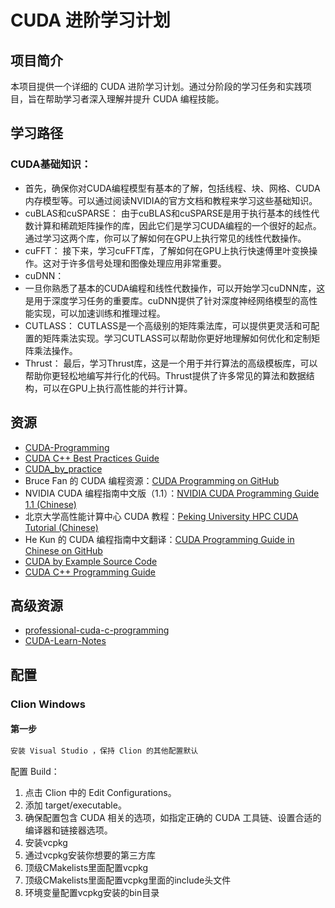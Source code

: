 # CUDA 进阶学习计划

## 项目简介

本项目提供一个详细的 CUDA 进阶学习计划。通过分阶段的学习任务和实践项目，旨在帮助学习者深入理解并提升 CUDA 编程技能。

## 学习路径

### CUDA基础知识：
- 首先，确保你对CUDA编程模型有基本的了解，包括线程、块、网格、CUDA内存模型等。可以通过阅读NVIDIA的官方文档和教程来学习这些基础知识。
- cuBLAS和cuSPARSE：
 由于cuBLAS和cuSPARSE是用于执行基本的线性代数计算和稀疏矩阵操作的库，因此它们是学习CUDA编程的一个很好的起点。通过学习这两个库，你可以了解如何在GPU上执行常见的线性代数操作。
- cuFFT：
接下来，学习cuFFT库，了解如何在GPU上执行快速傅里叶变换操作。这对于许多信号处理和图像处理应用非常重要。
- cuDNN：
- 一旦你熟悉了基本的CUDA编程和线性代数操作，可以开始学习cuDNN库，这是用于深度学习任务的重要库。cuDNN提供了针对深度神经网络模型的高性能实现，可以加速训练和推理过程。
- CUTLASS：
CUTLASS是一个高级别的矩阵乘法库，可以提供更灵活和可配置的矩阵乘法实现。学习CUTLASS可以帮助你更好地理解如何优化和定制矩阵乘法操作。
- Thrust：
最后，学习Thrust库，这是一个用于并行算法的高级模板库，可以帮助你更轻松地编写并行化的代码。Thrust提供了许多常见的算法和数据结构，可以在GPU上执行高性能的并行计算。

## 资源

- [CUDA-Programming](https://github.com/brucefan1983/CUDA-Programming/tree/master)
- [CUDA C++ Best Practices Guide](https://docs.nvidia.com/cuda/cuda-c-best-practices-guide/index.html)
- [CUDA_by_practice](https://github.com/eegkno/CUDA_by_practice)
- Bruce Fan 的 CUDA 编程资源：[CUDA Programming on GitHub](https://github.com/brucefan1983/CUDA-Programming)
- NVIDIA CUDA
  编程指南中文版（1.1）：[NVIDIA CUDA Programming Guide 1.1 (Chinese)](https://www.nvidia.cn/docs/IO/51635/NVIDIA_CUDA_Programming_Guide_1.1_chs.pdf)
- 北京大学高性能计算中心 CUDA
  教程：[Peking University HPC CUDA Tutorial (Chinese)](https://hpc.pku.edu.cn/docs/20170829223652566150.pdf)
- He Kun 的 CUDA
  编程指南中文翻译：[CUDA Programming Guide in Chinese on GitHub](https://github.com/HeKun-NVIDIA/CUDA-Programming-Guide-in-Chinese)
- [CUDA by Example Source Code](https://github.com/CodedK/CUDA-by-Example-source-code-for-the-book-s-examples-)
- [CUDA C++ Programming Guide](https://docs.nvidia.com/cuda/cuda-c-programming-guide/contents.html)

## 高级资源

- [professional-cuda-c-programming](https://github.com/deeperlearning/professional-cuda-c-programming/tree/master)
- [CUDA-Learn-Notes](https://github.com/DefTruth/CUDA-Learn-Notes)

## 配置

### Clion Windows

#### 第一步

```bash 
安装 Visual Studio ，保持 Clion 的其他配置默认
```

配置 Build：

1. 点击 Clion 中的 Edit Configurations。
2. 添加 target/executable。
3. 确保配置包含 CUDA 相关的选项，如指定正确的 CUDA 工具链、设置合适的编译器和链接器选项。
4. 安装vcpkg
5. 通过vcpkg安装你想要的第三方库
6. 顶级CMakelists里面配置vcpkg
7. 顶级CMakelists里面配置vcpkg里面的include头文件
8. 环境变量配置vcpkg安装的bin目录



